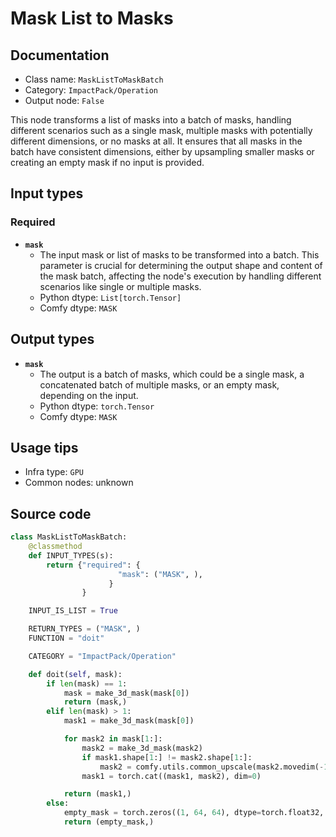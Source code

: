 # Mask List to Masks
## Documentation
- Class name: `MaskListToMaskBatch`
- Category: `ImpactPack/Operation`
- Output node: `False`

This node transforms a list of masks into a batch of masks, handling different scenarios such as a single mask, multiple masks with potentially different dimensions, or no masks at all. It ensures that all masks in the batch have consistent dimensions, either by upsampling smaller masks or creating an empty mask if no input is provided.
## Input types
### Required
- **`mask`**
    - The input mask or list of masks to be transformed into a batch. This parameter is crucial for determining the output shape and content of the mask batch, affecting the node's execution by handling different scenarios like single or multiple masks.
    - Python dtype: `List[torch.Tensor]`
    - Comfy dtype: `MASK`
## Output types
- **`mask`**
    - The output is a batch of masks, which could be a single mask, a concatenated batch of multiple masks, or an empty mask, depending on the input.
    - Python dtype: `torch.Tensor`
    - Comfy dtype: `MASK`
## Usage tips
- Infra type: `GPU`
- Common nodes: unknown


## Source code
```python
class MaskListToMaskBatch:
    @classmethod
    def INPUT_TYPES(s):
        return {"required": {
                        "mask": ("MASK", ),
                      }
                }

    INPUT_IS_LIST = True

    RETURN_TYPES = ("MASK", )
    FUNCTION = "doit"

    CATEGORY = "ImpactPack/Operation"

    def doit(self, mask):
        if len(mask) == 1:
            mask = make_3d_mask(mask[0])
            return (mask,)
        elif len(mask) > 1:
            mask1 = make_3d_mask(mask[0])

            for mask2 in mask[1:]:
                mask2 = make_3d_mask(mask2)
                if mask1.shape[1:] != mask2.shape[1:]:
                    mask2 = comfy.utils.common_upscale(mask2.movedim(-1, 1), mask1.shape[2], mask1.shape[1], "lanczos", "center").movedim(1, -1)
                mask1 = torch.cat((mask1, mask2), dim=0)

            return (mask1,)
        else:
            empty_mask = torch.zeros((1, 64, 64), dtype=torch.float32, device="cpu").unsqueeze(0)
            return (empty_mask,)

```
